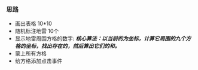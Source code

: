 ### 思路
- 画出表格 10*10
- 随机标注地雷 10个
- 显示地雷周围方格的数字: ***核心算法：以当前的为坐标，计算它周围的九个方格的坐标，找出存在的，然后算出它们的和。***
- 蒙上所有方格
- 给方格添加点击事件
